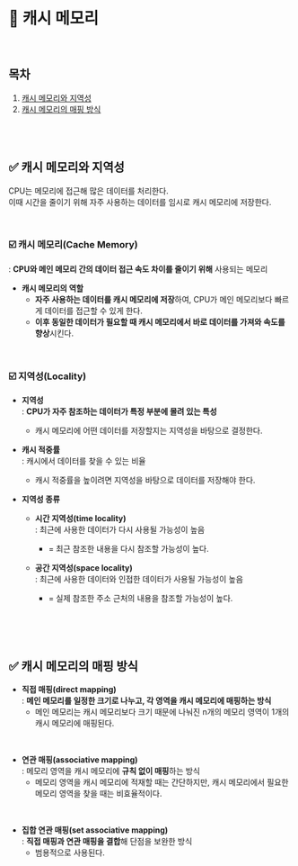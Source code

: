 
# 📌 캐시 메모리

<br/>

## 목차
1. [캐시 메모리와 지역성](#-캐시-메모리와-지역성)
2. [캐시 메모리의 매핑 방식](#-캐시-메모리의-매핑-방식)

<br/><br/>

## ✅ 캐시 메모리와 지역성

CPU는 메모리에 접근해 많은 데이터를 처리한다. <br/>
이때 시간을 줄이기 위해 자주 사용하는 데이터를 임시로 캐시 메모리에 저장한다.

<br/>

### ☑️ 캐시 메모리(Cache Memory)
: **CPU와 메인 메모리 간의 데이터 접근 속도 차이를 줄이기 위해** 사용되는 메모리

- **캐시 메모리의 역할**
  - **자주 사용하는 데이터를 캐시 메모리에 저장**하여, CPU가 메인 메모리보다 빠르게 데이터를 접근할 수 있게 한다.
  - **이후 동일한 데이터가 필요할 때 캐시 메모리에서 바로 데이터를 가져와 속도를 향상**시킨다. 

<br/>


### ☑️ 지역성(Locality)
- **지역성** <br/>
 : **CPU가 자주 참조하는 데이터가 특정 부분에 몰려 있는 특성**
   - 캐시 메모리에 어떤 데이터를 저장할지는 지역성을 바탕으로 결정한다. 

- **캐시 적중률** <br/>
 : 캐시에서 데이터를 찾을 수 있는 비율
   - 캐시 적중률을 높이려면 지역성을 바탕으로 데이터를 저장해야 한다.

- **지역성 종류** <br/>
  - **시간 지역성(time locality)** <br/>
  : 최근에 사용한 데이터가 다시 사용될 가능성이 높음
    - = 최근 참조한 내용을 다시 참조할 가능성이 높다.

  - **공간 지역성(space locality)** <br/>
  : 최근에 사용한 데이터와 인접한 데이터가 사용될 가능성이 높음
    - = 실제 참조한 주소 근처의 내용을 참조할 가능성이 높다.

<br/><br/>
<br/>
  
## ✅ 캐시 메모리의 매핑 방식

- **직접 매핑(direct mapping)** <br/>
: **메인 메모리를 일정한 크기로 나누고, 각 영역을 캐시 메모리에 매핑하는 방식**
  - 메인 메모리는 캐시 메모리보다 크기 때문에 나눠진 n개의 메모리 영역이 1개의 캐시 메모리에 매핑된다.

<br/>

- **연관 매핑(associative mapping)** <br/>
: 메모리 영역을 캐시 메모리에 **규칙 없이 매핑**하는 방식
  - 메모리 영역을 캐시 메모리에 적재할 때는 간단하지만, 캐시 메모리에서 필요한 메모리 영역을 찾을 때는 비효율적이다.

<br/>

- **집합 연관 매핑(set associative mapping)** <br/>
: **직접 매핑과 연관 매핑을 결합**해 단점을 보완한 방식 
  - 범용적으로 사용된다.

<br/><br/>
